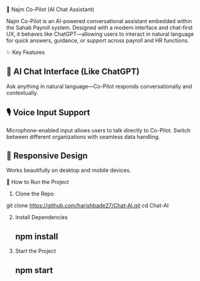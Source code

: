 🤖 Najm Co-Pilot (AI Chat Assistant)

Najm Co-Pilot is an AI-powered conversational assistant embedded within the Sahab Payroll system. Designed with a modern interface and chat-first UX, it behaves like ChatGPT—allowing users to interact in natural language for quick answers, guidance, or support across payroll and HR functions.


✨ Key Features
## 💬 AI Chat Interface (Like ChatGPT)
Ask anything in natural language—Co-Pilot responds conversationally and contextually.

## 🎙️ Voice Input Support
Microphone-enabled input allows users to talk directly to Co-Pilot.
Switch between different organizations with seamless data handling.

## 📱 Responsive Design
Works beautifully on desktop and mobile devices.


🚀 How to Run the Project
1. Clone the Repo

git clone https://github.com/harishbade27/Chat-AI.git
cd Chat-AI

2. Install Dependencies
    ## npm install

3. Start the Project
    ## npm start



